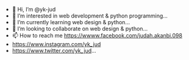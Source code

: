 - 👋 Hi, I’m @yk-jud
- 👀 I’m interested in web development & python programming...
- 🌱 I’m currently learning web design & python...
- 💞️ I’m looking to collaborate on web design & python...
- 📫 How to reach me https://wwww.facebook.com/judah.akanbi.098
- https://www.instagram.com/yk_jud
- https://www.twitter.com/yk_jud...

<!---
yk-jud/yk-jud is a ✨ special ✨ repository because its `README.md` (this file) appears on your GitHub profile.
You can click the Preview link to take a look at your changes.
--->
